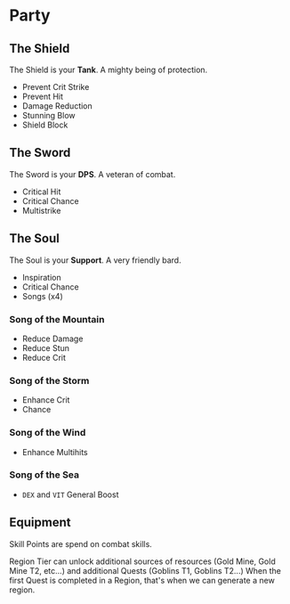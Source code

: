 # Party

## The Shield

The Shield is your **Tank**. A mighty being of protection.


- Prevent Crit Strike
- Prevent Hit
- Damage Reduction
- Stunning Blow
- Shield Block

## The Sword

The Sword is your **DPS**. A veteran of combat.

- Critical Hit
- Critical Chance
- Multistrike


## The Soul

The Soul is your **Support**. A very friendly bard.

- Inspiration
- Critical Chance
- Songs (x4)

### Song of the Mountain

- Reduce Damage 
- Reduce Stun 
- Reduce Crit

### Song of the Storm

- Enhance Crit 
- Chance

### Song of the Wind

- Enhance Multihits

### Song of the Sea

- `DEX` and `VIT` General Boost

## Equipment

<span class="skill-points">Skill Points</span> are spend on combat skills.

Region Tier can unlock additional sources of resources (Gold Mine, Gold Mine T2, etc...) and additional Quests (Goblins T1, Goblins T2...) When the first Quest is completed in a Region, that's when we can generate a new region.